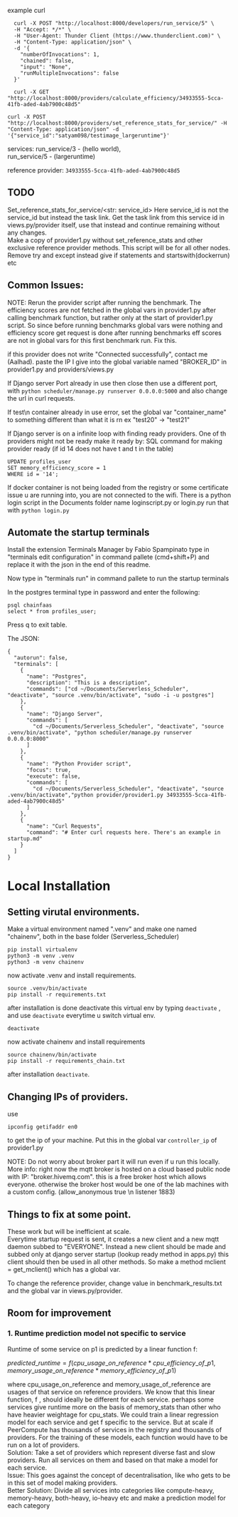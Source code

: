 example curl
```
  curl -X POST "http://localhost:8000/developers/run_service/5" \
  -H "Accept: */*" \
  -H "User-Agent: Thunder Client (https://www.thunderclient.com)" \
  -H "Content-Type: application/json" \
  -d '{
    "numberOfInvocations": 1,
	"chained": false,
	"input": "None",
	"runMultipleInvocations": false
  }'
```
```
  curl -X GET "http://localhost:8000/providers/calculate_efficiency/34933555-5cca-41fb-aded-4ab7900c48d5" 
```
```
curl -X POST "http://localhost:8000/providers/set_reference_stats_for_service/" -H "Content-Type: application/json" -d '{"service_id":"satyam098/testimage_largeruntime"}'
```
services:
run_service/3 - (hello world),  
run_service/5 - (largeruntime)

reference provider: ```34933555-5cca-41fb-aded-4ab7900c48d5```

## TODO
Set_reference_stats_for_service/<str: service_id> Here service_id is not the service_id but instead the task link. Get the task link from this service id in views.py/provider itself, use that instead and continue remaining without any changes.   
Make a copy of provider1.py without set_reference_stats and other exclusive reference provider methods. This script will be for all other nodes.  
Remove try and except instead give if statements and startswith(dockerrun) etc

## Common Issues:

NOTE: Rerun the provider script after running the benchmark. The efficiency scores are not fetched in the global vars in provider1.py after calling benchmark function, but rather only at the start of provider1.py script. So since before running benchmarks global vars were nothing and efficiency score get request is done after running benchmarks eff scores are not in global vars for this first benchmark run. Fix this.

if this provider does not write "Connected successfully", contact me (Aalhad). 
paste the IP I give into the global variable named "BROKER_ID" in provider1.py and providers/views.py

If Django server Port already in use then close then use a different port, with
```python scheduler/manage.py runserver 0.0.0.0:5000```
and also change the url in curl requests.

If test\n container already in use error, set the global var "container_name" to something different than what it is rn ex "test20" -> "test21"

If Django server is on a infinite loop with finding ready providers. One of th providers might not be ready make it ready by:
SQL command for making provider ready (if id 14 does not have t and t in the table)
```
UPDATE profiles_user
SET memory_efficiency_score = 1
WHERE id = '14';
```

If docker container is not being loaded from the registry or some certificate issue u are running into, you are not connected to the wifi.
There is a python login script in the Documents folder name loginscript.py or login.py run that with ```python login.py```


## Automate the startup terminals
Install the extension Terminals Manager by Fabio Spampinato
type in "terminals edit configuration" in command pallete (cmd+shift+P)
and replace it with the json in the end of this readme. 

Now type in "terminals run" in command pallete to run the startup terminals

In the postgres terminal type in password and enter the following:
```
psql chainfaas
select * from profiles_user;

```
Press q to exit table.

The JSON:
```
{
  "autorun": false,
  "terminals": [
    {
      "name": "Postgres",
      "description": "This is a description",
      "commands": ["cd ~/Documents/Serverless_Scheduler", "deactivate", "source .venv/bin/activate", "sudo -i -u postgres"]
    },
    {
      "name": "Django Server",
      "commands": [
        "cd ~/Documents/Serverless_Scheduler", "deactivate", "source .venv/bin/activate", "python scheduler/manage.py runserver 0.0.0.0:8000"
      ]
    },
    {
      "name": "Python Provider script",
      "focus": true,
      "execute": false,
      "commands": [
        "cd ~/Documents/Serverless_Scheduler", "deactivate", "source .venv/bin/activate","python provider/provider1.py 34933555-5cca-41fb-aded-4ab7900c48d5"
      ]
    },
    {
      "name": "Curl Requests",
      "command": "# Enter curl requests here. There's an example in startup.md"
    }
  ]
}
```

# Local Installation

## Setting virutal environments.

Make a virtual environment named ".venv" and make one named "chainenv", both in the base folder (Serverless_Scheduler)
```
pip install virtualenv
python3 -m venv .venv
python3 -m venv chainenv
```

now activate .venv and install requirements.
```
source .venv/bin/activate
pip install -r requirements.txt
```

after installation is done deactivate this virtual env by typing `deactivate` , and use `deactivate` everytime u switch virtual env.
```
deactivate
```
now activate chainenv and install requirements
```
source chainenv/bin/activate
pip install -r requirements_chain.txt
```
after installation `deactivate`.

## Changing IPs of  providers.

use 
```
ipconfig getifaddr en0
```
to get the ip of your machine.
Put this in the global var `controller_ip` of provider1.py

NOTE: Do not worry about broker part it will run even if u run this locally.
More info: right now the mqtt broker is hosted on a cloud based public node with IP: "broker.hivemq.com".
this is a free broker host which allows everyone. otherwise the broker host would be one of the lab machines with a custom config. (allow_anonymous true \n listener 1883)


## Things to fix at some point.

These work but will be inefficient at scale.  
Everytime startup request is sent, it creates a new client and a new mqtt daemon subbed to "EVERYONE".
Instead a new client should be made and subbed only at django server startup (lookup ready method in apps.py)
this client should then be used in all other methods. So make a method mclient = get_mclient() which has a global var.

To change the reference provider, change value in benchmark_results.txt and the global var in views.py/provider.


## Room for improvement

### 1. Runtime prediction model not specific to service

Runtime of some service on p1 is predicted by a linear function f:

$predicted\_runtime = f(cpu\_usage\_on\_reference * cpu\_efficiency\_of\_p1,\text{ } memory\_usage\_on\_reference * memory\_efficiency\_of\_p1)$

where cpu_usage_on_reference and memory_usage_of_reference are usages of that service on reference providers.
We know that this linear function, f , should ideally be different for each service. 
perhaps some services give runtime more on the basis of memory_stats than other who have heavier weightage for cpu_stats.
We could train a linear regression model for each service and get f specific to the service.
But at scale if PeerCompute has thousands of services in the registry and thousands of providers. For the training of these models,
each function would have to be run on a lot of providers.   
Solution: Take a set of providers which represent diverse fast and slow providers. Run all services on them and based on that make a model for each service.  
Issue: This goes against the concept of decentralisation, like who gets to be in this set of model making providers.  
Better Solution: Divide all services into categories like compute-heavy, memory-heavy, both-heavy, io-heavy etc and make a prediction model for each category